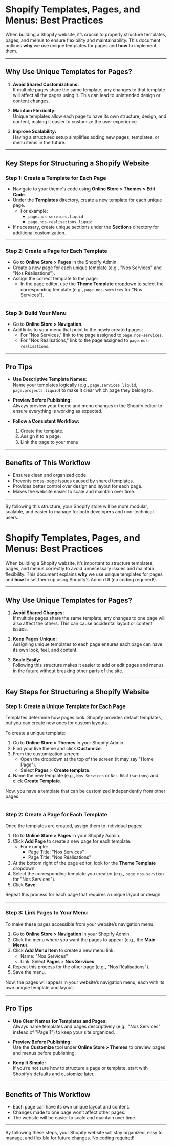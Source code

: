 # Shopify Templates, Pages, and Menus: Best Practices

When building a Shopify website, it’s crucial to properly structure templates, pages, and menus to ensure flexibility and maintainability. This document outlines **why** we use unique templates for pages and **how** to implement them.

---

## **Why Use Unique Templates for Pages?**
1. **Avoid Shared Customizations:**  
   If multiple pages share the same template, any changes to that template will affect all the pages using it. This can lead to unintended design or content changes.
   
2. **Maintain Flexibility:**  
   Unique templates allow each page to have its own structure, design, and content, making it easier to customize the user experience.

3. **Improve Scalability:**  
   Having a structured setup simplifies adding new pages, templates, or menu items in the future.

---

## **Key Steps for Structuring a Shopify Website**

### **Step 1: Create a Template for Each Page**
- Navigate to your theme's code using **Online Store > Themes > Edit Code**.
- Under the **Templates** directory, create a new template for each unique page.
  - For example:
    - `page.nos-services.liquid`
    - `page.nos-realisations.liquid`
- If necessary, create unique sections under the **Sections** directory for additional customization.

---

### **Step 2: Create a Page for Each Template**
- Go to **Online Store > Pages** in the Shopify Admin.
- Create a new page for each unique template (e.g., "Nos Services" and "Nos Réalisations").
- Assign the correct template to the page:
  - In the page editor, use the **Theme Template** dropdown to select the corresponding template (e.g., `page.nos-services` for "Nos Services").

---

### **Step 3: Build Your Menu**
- Go to **Online Store > Navigation**.
- Add links to your menu that point to the newly created pages:
  - For "Nos Services," link to the page assigned to `page.nos-services`.
  - For "Nos Réalisations," link to the page assigned to `page.nos-realisations`.

---

## **Pro Tips**
- **Use Descriptive Template Names:**  
  Name your templates logically (e.g., `page.services.liquid`, `page.projects.liquid`) to make it clear which page they belong to.
  
- **Preview Before Publishing:**  
  Always preview your theme and menu changes in the Shopify editor to ensure everything is working as expected.

- **Follow a Consistent Workflow:**  
  1. Create the template.
  2. Assign it to a page.
  3. Link the page to your menu.

---

## **Benefits of This Workflow**
- Ensures clean and organized code.
- Prevents cross-page issues caused by shared templates.
- Provides better control over design and layout for each page.
- Makes the website easier to scale and maintain over time.

---

By following this structure, your Shopify store will be more modular, scalable, and easier to manage for both developers and non-technical users.





# Shopify Templates, Pages, and Menus: Best Practices

When building a Shopify website, it’s important to structure templates, pages, and menus correctly to avoid unnecessary issues and maintain flexibility. This document explains **why** we use unique templates for pages and **how** to set them up using Shopify's Admin UI (no coding required!).

---

## **Why Use Unique Templates for Pages?**
1. **Avoid Shared Changes:**  
   If multiple pages share the same template, any changes to one page will also affect the others. This can cause accidental layout or content issues.

2. **Keep Pages Unique:**  
   Assigning unique templates to each page ensures each page can have its own look, feel, and content.

3. **Scale Easily:**  
   Following this structure makes it easier to add or edit pages and menus in the future without breaking other parts of the site.

---

## **Key Steps for Structuring a Shopify Website**

### **Step 1: Create a Unique Template for Each Page**
Templates determine how pages look. Shopify provides default templates, but you can create new ones for custom layouts.

To create a unique template:
1. Go to **Online Store > Themes** in your Shopify Admin.
2. Find your live theme and click **Customize**.
3. From the customization screen:
   - Open the dropdown at the top of the screen (it may say "Home Page").
   - Select **Pages** > **Create template**.
4. Name the new template (e.g., `Nos Services` or `Nos Réalisations`) and click **Create Template**.

Now, you have a template that can be customized independently from other pages.

---

### **Step 2: Create a Page for Each Template**
Once the templates are created, assign them to individual pages:

1. Go to **Online Store > Pages** in your Shopify Admin.
2. Click **Add Page** to create a new page for each template.
   - For example:
     - Page Title: "Nos Services"
     - Page Title: "Nos Réalisations"
3. At the bottom right of the page editor, look for the **Theme Template** dropdown.
4. Select the corresponding template you created (e.g., `page.nos-services` for "Nos Services").
5. Click **Save**.

Repeat this process for each page that requires a unique layout or design.

---

### **Step 3: Link Pages to Your Menu**
To make these pages accessible from your website’s navigation menu:

1. Go to **Online Store > Navigation** in your Shopify Admin.
2. Click the menu where you want the pages to appear (e.g., the **Main Menu**).
3. Click **Add Menu Item** to create a new menu link:
   - Name: "Nos Services"
   - Link: Select **Pages** > **Nos Services**
4. Repeat this process for the other page (e.g., "Nos Réalisations").
5. Save the menu.

Now, the pages will appear in your website’s navigation menu, each with its own unique template and layout.

---

## **Pro Tips**
- **Use Clear Names for Templates and Pages:**  
   Always name templates and pages descriptively (e.g., "Nos Services" instead of "Page 1") to keep your site organized.

- **Preview Before Publishing:**  
   Use the **Customize** tool under **Online Store > Themes** to preview pages and menus before publishing.

- **Keep It Simple:**  
   If you’re not sure how to structure a page or template, start with Shopify’s defaults and customize later.

---

## **Benefits of This Workflow**
- Each page can have its own unique layout and content.
- Changes made to one page won’t affect other pages.
- The website will be easier to scale and maintain over time.

---

By following these steps, your Shopify website will stay organized, easy to manage, and flexible for future changes. No coding required!



